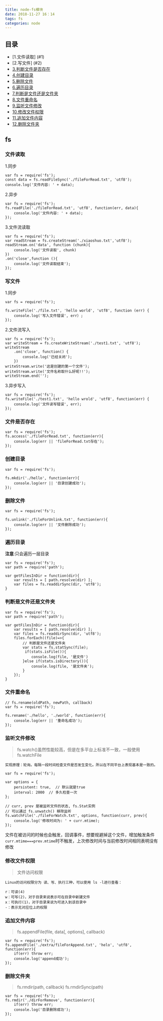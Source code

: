 ```yaml
---
title: node-fs模块
date: 2018-11-27 16：14
tags: fs
categories: node
---
```



<div><!-- more--></div>

## 目录

* [1.文件读取] (#1)
* [2.写文件] (#2)
* [3.判断文件是否存在](#3)
* [4.创建目录](#4)
* [5.删除文件](#5)
* [6.遍历目录](#6)
* [7.判断是文件还是文件夹](#7)
* [8.文件重命名](#8)
* [9.监听文件修改](#9)
* [10.修改文件权限](#10)
* [11.追加文件内容](#11)
* [12.删除文件夹](#12)


## fs

<h3 id="1">文件读取</h3>

1.同步

```
var fs = require('fs');
const data = fs.readFileSync('./fileForRead.txt', 'utf8');
console.log('文件内容: ' + data);
```

2.异步


```
var fs = require('fs');
fs.readFile('./fileForRead.txt', 'utf8', function(err, data){
    console.log('文件内容: ' + data);
});
```

3.文件流读取


```
var fs = require('fs');
var readStream = fs.createStream('./xiaoshuo.txt','utf8');
readStream.on('data', function (chunk){
    console.log('文件读取', chunk)
})
.on('close',function (){
    console.log('文件读取结束');
});
```

<h3 id="2">写文件</h3> 

1.同步


```
var fs = require('fs');

fs.writeFile('./file.txt', 'hello world', 'utf8', function (err) {
    console.log('写入文件错误', err）;
});
```

2.文件流写入


```
var fs = require('fs');
var writeStream = fs.createWriteStream('./test1.txt', 'utf8');
writeStream
	.on('close', function() {
		console.log('已经关闭');
	})
writeStream.write('这是创建的第一个文件');
writeStream.write('文件名称取什么好呢!!');
writeStream.end('');
```

3.异步写入


```
var fs = require('fs');
fs.writeFile('./test1.txt', 'hello wrold', 'utf8', function(err) {
    console.log('文件读写错误', err);
});
```


<h3 id="3">文件是否存在</h3>

```
var fs = require('fs');
fs.access('./fileForRead.txt', function(err){
    console.log(err || 'fileForRead.txt存在');
});
```

<h3 id="4">创建目录</h3> 


```
var fs = require('fs');

fs.mkdir('./hello', function(err){
    console.log(err || '目录创建成功');
});
```

<h3 id="5">删除文件</h3>


```
var fs = require('fs');

fs.unlink('./fileForUnlink.txt', function(err){
    console.log(err || '文件删除成功');
});
```

<h3 id="6">遍历目录</h3>

**注意**:只会遍历一层目录


```
var fs = require('fs');
var path = require('path');

var getFilesInDir = function(dir){
    var results = [ path.resolve(dir) ];
    var files = fs.readdirSync(dir, 'utf8');
}
```

<h3 id="7">判断是文件还是文件夹</h3>


```
var fs = require('fs');
var path = require('path');

var getFilesInDir = function(dir){
    var results = [ path.resolve(dir) ];
    var files = fs.readdirSync(dir, 'utf8');
    files.forEach((file)=>{
        // 判断是文件还是文件夹
        var stats = fs.statSync(file);
         if(stats.isFile()){
            console.log(file, '是文件')
        }else if(stats.isDirectory()){
            console.log(file, '是文件夹');
        }
    });
}
```

<h3 id="8">文件重命名</h3>

```
// fs.rename(oldPath, newPath, callback)
var fs = require('fs');

fs.rename('./hello', './world', function(err){
    console.log(err || '重命名成功');
});
```

<h3 id="9">监听文件修改</h3>


> fs.watch()虽然性能较高，但是在多平台上标准不一致，一般使用fs.watchFile


`实现原理：轮询。每隔一段时间检查文件是否发生变化。所以在不同平台上表现基本是一致的。`

```
var fs = require('fs');

var options = {
    persistent: true,  // 默认就是true
    interval: 2000  // 多久检查一次
};

// curr, prev 是被监听文件的状态, fs.Stat实例
// 可以通过 fs.unwatch() 移除监听
fs.watchFile('./fileForWatch.txt', options, function(curr, prev){
    console.log('修改时间为: ' + curr.mtime);
});
```

文件在被访问的时候也会触发，回调事件，想要规避掉这个文件，增加触发条件 `curr.mtime===prev.mtime`时不触发，上次修改时间与当前修改时间相同表明没有修改

<h3 id="10">修改文件权限</h3>

> 文件访问权限

`Linux的访问权限分为 读、写、执行三种，可以使用 ls -l进行查看：`


```
r：可读(4)
w：可写(2)，对于目录来说表示可在目录中新建文件
x：可执行(1)，对于目录来说为可进入到该目录中
-：表示无对应位上的权限
```

<h3 id="11">追加文件内容</h3>

> fs.appendFile(file, data[, options], callback)


```
var fs = require('fs');
fs.appendFile('./extra/fileForAppend.txt', 'helo', 'utf8', function(err){
    if(err) throw err;
    console.log('append成功');
});
```

<h3 id="12">删除文件夹</h3>

> fs.rmdir(path, callback) fs.rmdirSync(path)

```
var fs = require('fs');
fs.rmdir('./dirForRemove', function(err){
    if(err) throw err;
    console.log('目录删除成功');
});
```

